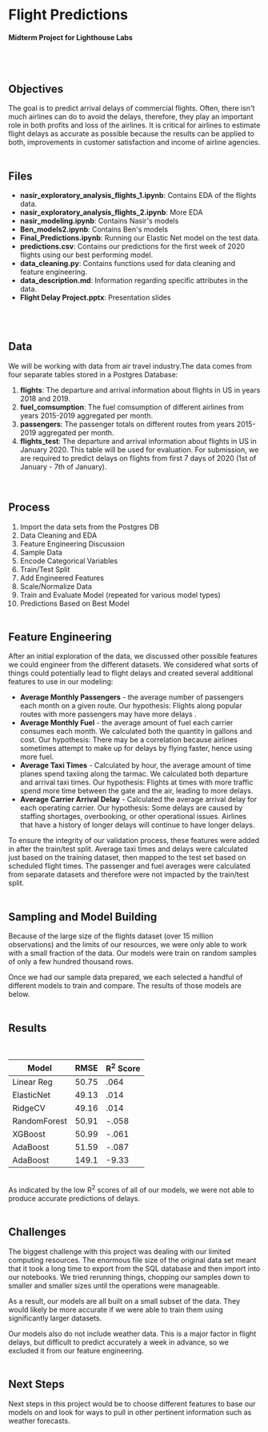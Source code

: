 # Flight Predictions
#### Midterm Project for Lighthouse Labs
<br><br>
## Objectives

The goal is to predict arrival delays of commercial flights. Often, there isn't much airlines can do to avoid the delays, therefore, they play an important role in both profits and loss of the airlines. It is critical for airlines to estimate flight delays as accurate as possible because the results can be applied to both, improvements in customer satisfaction and income of airline agencies.
<br><br>
## Files

- **nasir_exploratory_analysis_flights_1.ipynb**: Contains EDA of the flights data.
- **nasir_exploratory_analysis_flights_2.ipynb**: More EDA
- **nasir_modeling.ipynb**: Contains Nasir's models
- **Ben_models2.ipynb**: Contains Ben's models
- **Final_Predictions.ipynb**: Running our Elastic Net model on the test data.
- **predictions.csv**: Contains our predictions for the first week of 2020 flights using our best performing model.
- **data_cleaning.py**: Contains functions used for data cleaning and feature engineering.
- **data_description.md**: Information regarding specific attributes in the data.
- **Flight Delay Project.pptx**: Presentation slides

<br><br>
## Data

We will be working with data from air travel industry.The data comes from four separate tables stored in a Postgres Database:

1. **flights**: The departure and arrival information about flights in US in years 2018 and 2019.
2. **fuel_comsumption**: The fuel comsumption of different airlines from years 2015-2019 aggregated per month.
3. **passengers**: The passenger totals on different routes from years 2015-2019 aggregated per month.
5. **flights_test**: The departure and arrival information about flights in US in January 2020. This table will be used for evaluation. For submission, we are required to predict delays on flights from first 7 days of 2020 (1st of January - 7th of January).

<br>

## Process

1. Import the data sets from the Postgres DB
2. Data Cleaning and EDA
3. Feature Engineering Discussion
4. Sample Data
5. Encode Categorical Variables
6. Train/Test Split
7. Add Engineered Features
8. Scale/Normalize Data
9. Train and Evaluate Model (repeated for various model types)
10. Predictions Based on Best Model
<br><br>
## Feature Engineering
After an initial exploration of the data, we discussed other possible features we could engineer from the different datasets. We considered what sorts of things could potentially lead to flight delays and created several additional features to use in our modeling:
* **Average Monthly Passengers** - the average number of passengers each month on a given route.
    Our hypothesis: Flights along popular routes with more passengers may have more delays .
* **Average Monthly Fuel** - the average amount of fuel each carrier consumes each month. We calculated both the quantity in gallons and cost.
    Our hypothesis: There may be a correlation because airlines sometimes attempt to make up for delays by flying faster, hence using more fuel.
* **Average Taxi Times** - Calculated by hour, the average amount of time planes spend taxiing along the tarmac. We calculated both departure and arrival taxi times.
    Our hypothesis: Flights at times with more traffic spend more time between the gate and the air, leading to more delays.
* **Average Carrier Arrival Delay** - Calculated the average arrival delay for each operating carrier.
    Our hypothesis: Some delays are caused by staffing shortages, overbooking, or other operational issues. Airlines that have a history of longer delays will continue to have longer delays.

To ensure the integrity of our validation process, these features were added in after the train/test split. Average taxi times and delays were calculated just based on the training dataset, then mapped to the test set based on scheduled flight times. The passenger and fuel averages were calculated from separate datasets and therefore were not impacted by the train/test split. 
<br><br>
## Sampling and Model Building
Because of the large size of the flights dataset (over 15 million observations) and the limits of our resources, we were only able to work with a small fraction of the data. Our models were train on random samples of only a few hundred thousand rows.


Once we had our sample data prepared, we each selected a handful of different models to train and compare. The results of those models are below.
<br><br>
## Results
<br>

| Model | RMSE | R<sup>2</sup> Score |
| ----- | ---- | --------- |
| Linear Reg| 50.75 | .064 |
| ElasticNet| 49.13 | .014    |
| RidgeCV| 49.16 | .014    |
| RandomForest| 50.91 | -.058  |
| XGBoost| 50.99 | -.061   |
| AdaBoost| 51.59 | -.087  |
| AdaBoost | 149.1 | -9.33 |

<br>
As indicated by the low R<sup>2</sup> scores of all of our models, we were not able to produce accurate predictions of delays. 
<br><br>

## Challenges
The biggest challenge with this project was dealing with our limited computing resources. The enormous file size of the original data set meant that it took a long time to export from the SQL database and then import into our notebooks. We tried rerunning things, chopping our samples down to smaller and smaller sizes until the operations were manageable.

As a result, our models are all built on a small subset of the data. They would likely be more accurate if we were able to train them using significantly larger datasets.

Our models also do not include weather data. This is a major factor in flight delays, but difficult to predict accurately a week in advance, so we excluded it from our feature engineering.
<br><br>
## Next Steps
Next steps in this project would be to choose different features to base our models on and look for ways to pull in other pertinent information such as weather forecasts.